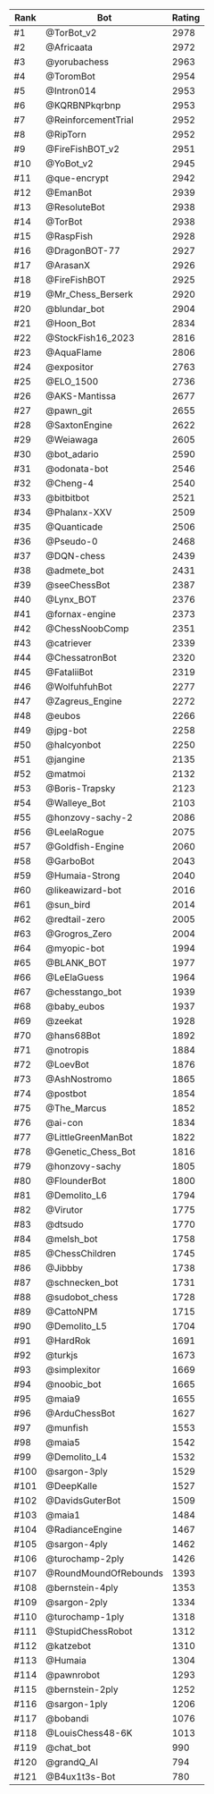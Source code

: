 Rank|Bot|Rating
---|---|---
#1|@TorBot_v2|2978
#2|@Africaata|2972
#3|@yorubachess|2963
#4|@ToromBot|2954
#5|@Intron014|2953
#6|@KQRBNPkqrbnp|2953
#7|@ReinforcementTrial|2952
#8|@RipTorn|2952
#9|@FireFishBOT_v2|2951
#10|@YoBot_v2|2945
#11|@que-encrypt|2942
#12|@EmanBot|2939
#13|@ResoluteBot|2938
#14|@TorBot|2938
#15|@RaspFish|2928
#16|@DragonBOT-77|2927
#17|@ArasanX|2926
#18|@FireFishBOT|2925
#19|@Mr_Chess_Berserk|2920
#20|@blundar_bot|2904
#21|@Hoon_Bot|2834
#22|@StockFish16_2023|2816
#23|@AquaFlame|2806
#24|@expositor|2763
#25|@ELO_1500|2736
#26|@AKS-Mantissa|2677
#27|@pawn_git|2655
#28|@SaxtonEngine|2622
#29|@Weiawaga|2605
#30|@bot_adario|2590
#31|@odonata-bot|2546
#32|@Cheng-4|2540
#33|@bitbitbot|2521
#34|@Phalanx-XXV|2509
#35|@Quanticade|2506
#36|@Pseudo-0|2468
#37|@DQN-chess|2439
#38|@admete_bot|2431
#39|@seeChessBot|2387
#40|@Lynx_BOT|2376
#41|@fornax-engine|2373
#42|@ChessNoobComp|2351
#43|@catriever|2339
#44|@ChessatronBot|2320
#45|@FataliiBot|2319
#46|@WolfuhfuhBot|2277
#47|@Zagreus_Engine|2272
#48|@eubos|2266
#49|@jpg-bot|2258
#50|@halcyonbot|2250
#51|@jangine|2135
#52|@matmoi|2132
#53|@Boris-Trapsky|2123
#54|@Walleye_Bot|2103
#55|@honzovy-sachy-2|2086
#56|@LeelaRogue|2075
#57|@Goldfish-Engine|2060
#58|@GarboBot|2043
#59|@Humaia-Strong|2040
#60|@likeawizard-bot|2016
#61|@sun_bird|2014
#62|@redtail-zero|2005
#63|@Grogros_Zero|2004
#64|@myopic-bot|1994
#65|@BLANK_BOT|1977
#66|@LeElaGuess|1964
#67|@chesstango_bot|1939
#68|@baby_eubos|1937
#69|@zeekat|1928
#70|@hans68Bot|1892
#71|@notropis|1884
#72|@LoevBot|1876
#73|@AshNostromo|1865
#74|@postbot|1854
#75|@The_Marcus|1852
#76|@ai-con|1834
#77|@LittleGreenManBot|1822
#78|@Genetic_Chess_Bot|1816
#79|@honzovy-sachy|1805
#80|@FlounderBot|1800
#81|@Demolito_L6|1794
#82|@Virutor|1775
#83|@dtsudo|1770
#84|@melsh_bot|1758
#85|@ChessChildren|1745
#86|@Jibbby|1738
#87|@schnecken_bot|1731
#88|@sudobot_chess|1728
#89|@CattoNPM|1715
#90|@Demolito_L5|1704
#91|@HardRok|1691
#92|@turkjs|1673
#93|@simplexitor|1669
#94|@noobic_bot|1665
#95|@maia9|1655
#96|@ArduChessBot|1627
#97|@munfish|1553
#98|@maia5|1542
#99|@Demolito_L4|1532
#100|@sargon-3ply|1529
#101|@DeepKalle|1527
#102|@DavidsGuterBot|1509
#103|@maia1|1484
#104|@RadianceEngine|1467
#105|@sargon-4ply|1462
#106|@turochamp-2ply|1426
#107|@RoundMoundOfRebounds|1393
#108|@bernstein-4ply|1353
#109|@sargon-2ply|1334
#110|@turochamp-1ply|1318
#111|@StupidChessRobot|1312
#112|@katzebot|1310
#113|@Humaia|1304
#114|@pawnrobot|1293
#115|@bernstein-2ply|1252
#116|@sargon-1ply|1206
#117|@bobandi|1076
#118|@LouisChess48-6K|1013
#119|@chat_bot|990
#120|@grandQ_AI|794
#121|@B4ux1t3s-Bot|780
